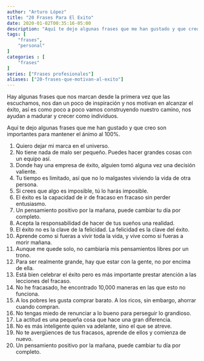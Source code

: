```yaml
---
author: "Arturo López"
title: "20 Frases Para El Exito"
date: 2020-01-02T00:35:16-05:00
description: "Aquí te dejo algunas frases que me han gustado y que creo son importantes para mantener el ánimo"
tags: [
    "frases",
    "personal"
]
categories : [
    "frases"
]
series: ["Frases profesionales"]
aliases: ["20-frases-que-motivan-al-exito"]
---
```


Hay algunas frases que nos marcan desde la primera vez que las escuchamos, nos dan un poco de inspiración y nos motivan
en alcanzar el éxito, así es como poco a poco vamos construyendo nuestro camino, nos ayudan a madurar y crecer
como individuos.

Aquí te dejo algunas frases que me han gustado y que creo son importantes para mantener el ánimo al 100%.

1.	Quiero dejar mi marca en el universo.
2.	No tiene nada de malo ser pequeño. Puedes hacer grandes cosas con un equipo así.
3.	Donde hay una empresa de éxito, alguien tomó alguna vez una decisión valiente.
4.	Tu tiempo es limitado, así que no lo malgastes viviendo la vida de otra persona.
5.	Si crees que algo es imposible, tú lo harás imposible.
6.	El éxito es la capacidad de ir de fracaso en fracaso sin perder entusiasmo.
7.	Un pensamiento positivo por la mañana, puede cambiar tu día por completo.
8.	Acepta la responsabilidad de hacer de tus sueños una realidad.
9.	El éxito no es la clave de la felicidad. La felicidad es la clave del éxito.
10.	Aprende como si fueras a vivir toda la vida, y vive como si fueras a morir mañana.
11.	Aunque me quede solo, no cambiaría mis pensamientos libres por un trono.
12.	Para ser realmente grande, hay que estar con la gente, no por encima de ella.
13.	Está bien celebrar el éxito pero es más importante prestar atención a las lecciones del fracaso.
14.	No he fracasado, he encontrado 10,000 maneras en las que esto no funciona.
15.	A los pobres les gusta comprar barato. A los ricos, sin embargo, ahorrar cuando compran.
16.	No tengas miedo de renunciar a lo bueno para perseguir lo grandioso.
17.	La actitud es una pequeña cosa que hace una gran diferencia.
18.	No es más inteligente quien va adelante, sino el que se atreve.
19.	No te avergüences de tus fracasos, aprende de ellos y comienza de nuevo.
20.	Un pensamiento positivo por la mañana, puede cambiar tu día por completo.
